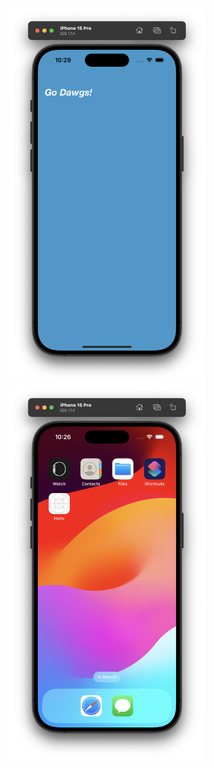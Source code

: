 <p>
  <img src="emulator.png" alt="Emulator" height="600" />
  <img src="home.png" alt="Home Screen" height="600" />
</p>
